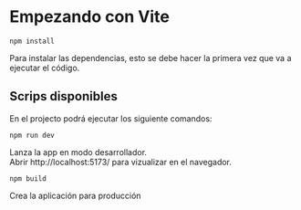 # Empezando con Vite 

`npm install`

Para instalar las dependencias, esto se debe hacer la primera vez que va a ejecutar el código.


## Scrips disponibles 

En el projecto podrá ejecutar los siguiente comandos:

`npm run dev`

Lanza la app en modo desarrollador.  
Abrir http://localhost:5173/ para vizualizar en el navegador.


`npm build`

Crea la aplicación para producción 

